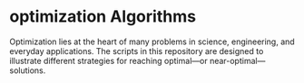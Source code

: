 # optimization Algorithms

Optimization lies at the heart of many problems in science, engineering, and everyday applications. The scripts in this repository are designed to illustrate different strategies for reaching optimal—or near-optimal—solutions. 
